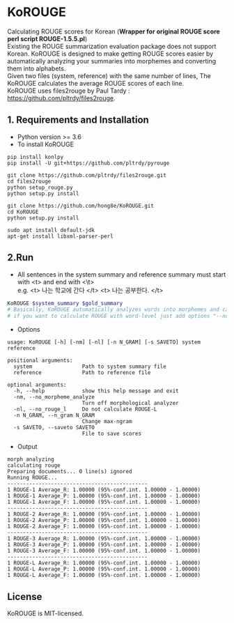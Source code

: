 # KoROUGE
Calculating ROUGE scores for Korean (**Wrapper for original ROUGE score perl script ROUGE-1.5.5.pl**) \
Existing the ROUGE summarization evaluation package does not support Korean.
KoROUGE is designed to make getting ROUGE scores easier by automatically analyzing your summaries into morphemes and converting them into alphabets. \
Given two files (system, reference) with the same number of lines, The KoROUGE calculates the average ROUGE scores of each line. \
KoROUGE uses files2rouge by Paul Tardy : <https://github.com/pltrdy/files2rouge>.

## 1. Requirements and Installation
* Python version >= 3.6
* To install KoROUGE
```
pip install konlpy
pip install -U git+https://github.com/pltrdy/pyrouge

git clone https://github.com/pltrdy/files2rouge.git     
cd files2rouge
python setup_rouge.py
python setup.py install

git clone https://github.com/hong8e/KoROUGE.git
cd KoROUGE
python setup.py install

sudo apt install default-jdk
apt-get install libxml-parser-perl
```

## 2.Run
* All sentences in the system summary and reference summary must start with \<t> and end with <\t> \
  e.g. \<t> 나는 학교에 간다 <&#47;t> \<t> 나는 공부한다. <&#47;t>
```bash
KoROUGE $system_summary $gold_summary
# Basically, KoROUGE automatically analyzes words into morphemes and calcuate ROUGE scores,
# if you want to calculate ROUGE with word-level just add options "--no_morpheme_analyze".
```
* Options
```
usage: KoROUGE [-h] [-nm] [-nl] [-n N_GRAM] [-s SAVETO] system reference

positional arguments:
  system                Path to system summary file
  reference             Path to reference file

optional arguments:
  -h, --help            show this help message and exit
  -nm, --no_morpheme_analyze
                        Turn off morphological analyzer
  -nl, --no_rouge_l     Do not calculate ROUGE-L
  -n N_GRAM, --n_gram N_GRAM
                        Change max-ngram
  -s SAVETO, --saveto SAVETO
                        File to save scores
```

* Output
```
morph analyzing
calculating rouge
Preparing documents... 0 line(s) ignored
Running ROUGE...
---------------------------------------------
1 ROUGE-1 Average_R: 1.00000 (95%-conf.int. 1.00000 - 1.00000)
1 ROUGE-1 Average_P: 1.00000 (95%-conf.int. 1.00000 - 1.00000)
1 ROUGE-1 Average_F: 1.00000 (95%-conf.int. 1.00000 - 1.00000)
---------------------------------------------
1 ROUGE-2 Average_R: 1.00000 (95%-conf.int. 1.00000 - 1.00000)
1 ROUGE-2 Average_P: 1.00000 (95%-conf.int. 1.00000 - 1.00000)
1 ROUGE-2 Average_F: 1.00000 (95%-conf.int. 1.00000 - 1.00000)
---------------------------------------------
1 ROUGE-3 Average_R: 1.00000 (95%-conf.int. 1.00000 - 1.00000)
1 ROUGE-3 Average_P: 1.00000 (95%-conf.int. 1.00000 - 1.00000)
1 ROUGE-3 Average_F: 1.00000 (95%-conf.int. 1.00000 - 1.00000)
---------------------------------------------
1 ROUGE-L Average_R: 1.00000 (95%-conf.int. 1.00000 - 1.00000)
1 ROUGE-L Average_P: 1.00000 (95%-conf.int. 1.00000 - 1.00000)
1 ROUGE-L Average_F: 1.00000 (95%-conf.int. 1.00000 - 1.00000)
```

## License
KoROUGE is MIT-licensed.
